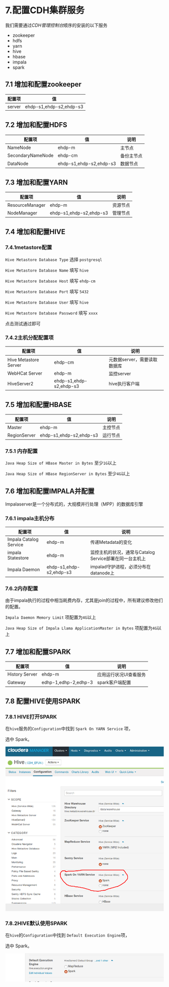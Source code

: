 # 7.配置CDH集群服务

我们需要通过*CDH管理控制台*顺序的安装的以下服务
* zookeeper
* hdfs
* yarn
* hive
* hbase
* impala
* spark

## 7.1 增加和配置zookeeper

| 配置项   | 值 |
| ------------ | ------------- |
| server 	| ehdp-s1,ehdp-s2,ehdp-s3 |

## 7.2 增加和配置HDFS

| 配置项   | 值 | 说明 |
| ------------ | ------------- | ------------- |
| NameNode 	| ehdp-m | 主节点  |
| SecondaryNameNode 	|ehdp-cm | 备份主节点 |
| DataNode  | ehdp-s1,ehdp-s2,ehdp-s3| 数据节点 |



## 7.3 增加和配置YARN
| 配置项	| 值 	| 说明  |
| ------------ | ------------- | ------------- |
| ResourceManager 	| ehdp-m |  资源节点 |
| NodeManager 	| ehdp-s1,ehdp-s2,ehdp-s3 | 管理节点 |

## 7.4 增加和配置HIVE

### 7.4.1metastore配置
`Hive Metastore Database Type` 选择 `postgresql`

`Hive Metastore Database Name` 填写 `hive`

`Hive Metastore Database Host` 填写 `ehdp-cm`

`Hive Metastore Database Port` 填写 `5432`

`Hive Metastore Database User` 填写 `hive`

`Hive Metastore Database Password` 填写 `xxxx`

点击测试通过即可

### 7.4.2主机分配配置项
| 配置项	| 值 	| 说明  |
| ------------ | ------------- |  ------------- |
| Hive Metastore Server 	| ehdp-cm  | 元数据server，需要读取数据库 |
| WebHCat Server 	| ehdp-m  | 监控server |
| HiveServer2 | ehdp-s1,ehdp-s2,ehdp-s3 | hive执行客户端 |

## 7.5 增加和配置HBASE

| 配置项	| 值 	|  说明  |
| ------------ | ------------- | ------------- |
| Master 	| ehdp-m | 主控节点    |
| RegionServer | ehdp-s1,ehdp-s2,ehdp-s3 | 运行节点

### 7.5.1 内存配置
`Java Heap Size of HBase Master in Bytes` 至少`1G`以上

`Java Heap Size of HBase RegionServer in Bytes` 至少`4G`以上

## 7.6 增加和配置IMPALA并配置
Impalaserver是一个分布式的，大规模并行处理（MPP）的数据库引擎

### 7.6.1 impala主机分布

| 配置项	| 值 	| 说明  |
| ------------ | ------------- | ------------- |
| Impala Catalog Service 	| ehdp-m | 传递Metadata的变化 |
| impala Statestore 	| ehdp-m | 监控主机的状况，通常与Catalog Service部署在同一台主机上 |
| Impala Daemon	| ehdp-s1,ehdp-s2,ehdp-s3 | impalad守护进程，必须分布在datanode上 |

### 7.6.2内存配置
由于impala执行的过程中相当耗费内存，尤其是join的过程中，所有建议修改他们的配置。

`Impala Daemon Memory Limit` 项配置为`4G`以上

`Java Heap Size of Impala Llama ApplicationMaster in Bytes` 项配置为`4G`以上

## 7.7 增加和配置SPARK

| 配置项	| 值 	| 说明  |
| ------------ | ------------- | ------------- |
| History Server 	| ehdp-m | 应用运行状况UI查看服务 |
| Gateway 	| edhp-1,edhp-2,edhp-3 | spark客户端配置 |

## 7.8 配置HIVE使用SPARK
### 7.8.1 HIVE打开SPARK
在`hive`服务的`Configuration`中找到 `Spark On YARN Service` 项，

选中 Spark。

![Spark On yarn service](../img/7_001hive_spark.png)

### 7.8.2HIVE默认使用SPARK
在`hive`的`Configuration`中找到 `Default Execution Engine`项，

选中 Spark。

![hive default execution engine](../img/7_002hive_default.png)
